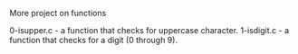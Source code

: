 More project on functions

0-isupper.c - a function that checks for uppercase character.
1-isdigit.c - a function that checks for a digit (0 through 9).

